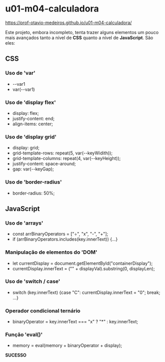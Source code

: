 # u01-m04-calculadora

https://prof-otavio-medeiros.github.io/u01-m04-calculadora/

Este projeto, embora incompleto, tenta trazer alguns elementos um pouco mais avançados tanto a nível de **CSS** quanto a nível de **JavaScript**. São eles:

## CSS

### Uso de 'var'

- --var1
- var(--var1)

### Uso de 'display flex'

- display: flex;
- justify-content: end;
- align-items: center;

### Uso de 'display grid'

- display: grid;
- grid-template-rows: repeat(5, var(--keyWidith));
- grid-template-columns: repeat(4, var(--keyHeight));
- justify-content: space-around;
- gap: var(--keyGap);

### Uso de 'border-radius'

- border-radius: 50%;

## JavaScript

### Uso de 'arrays'

- const arrBinaryOperators = ["÷", "x", "-", "+"];
- if (arrBinaryOperators.includes(key.innerText)) {...}

### Manipulação de elementos do 'DOM'

- let currentDisplay = document.getElementById("containerDisplay");
- currentDisplay.innerText = ("" + displayVal).substring(0, displayLen);

### Uso de 'switch / case'

- switch (key.innerText) {case "C": currentDisplay.innerText = "0"; break; ...}

### Operador condicional ternário

- binaryOperator = key.innerText === "x" ? "*" : key.innerText;

### Função 'eval()'

- memory = eval(memory + binaryOperator + display);

**SUCESSO**